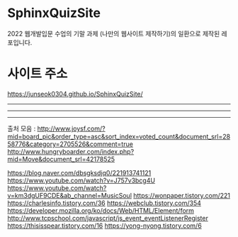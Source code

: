 # SphinxQuizSite
2022 웹개발입문 수업의 기말 과제 (나만의 웹사이트 제작하기)의 일환으로 제작된 레포입니다.

# 사이트 주소
https://junseok0304.github.io/SphinxQuizSite/

---
---
---

출처 모음 :
http://www.joysf.com/?mid=board_pic&order_type=asc&sort_index=voted_count&document_srl=2858776&category=2705526&comment=true
http://www.hungryboarder.com/index.php?mid=Move&document_srl=42178525

https://blog.naver.com/dbsgksdjq0/221913741121
https://www.youtube.com/watch?v=J757v3bcg4U
https://www.youtube.com/watch?v=km3dgUF9CDE&ab_channel=MusicSoul
https://wonpaper.tistory.com/221
https://charlesinfo.tistory.com/36
https://webclub.tistory.com/354
https://developer.mozilla.org/ko/docs/Web/HTML/Element/form
http://www.tcpschool.com/javascript/js_event_eventListenerRegister
https://thisisspear.tistory.com/16
https://yong-nyong.tistory.com/6
